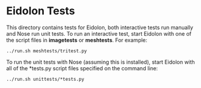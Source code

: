 # Eidolon Tests

This directory contains tests for Eidolon, both interactive tests run manually and Nose run unit tests.
To run an interactive test, start Eidolon with one of the script files in **imagetests** or **meshtests**.
For example:

    ../run.sh meshtests/tritest.py
    
To run the unit tests with Nose (assuming this is installed), start Eidolon with all of the *tests.py script files specified on the command line:

    ../run.sh unittests/*tests.py

